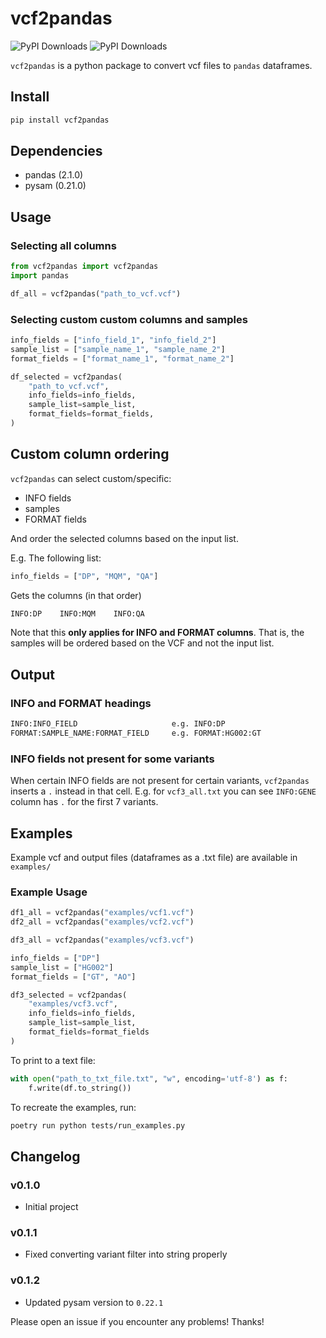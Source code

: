 # vcf2pandas

![PyPI Downloads](https://static.pepy.tech/badge/vcf2pandas/month)
![PyPI Downloads](https://static.pepy.tech/badge/vcf2pandas)

`vcf2pandas` is a python package to convert vcf files to `pandas` dataframes.

## Install

```bash
pip install vcf2pandas
```

## Dependencies

- pandas (2.1.0)
- pysam (0.21.0)

## Usage

### Selecting all columns

```python
from vcf2pandas import vcf2pandas
import pandas

df_all = vcf2pandas("path_to_vcf.vcf")
```

### Selecting custom custom columns and samples

```python
info_fields = ["info_field_1", "info_field_2"]
sample_list = ["sample_name_1", "sample_name_2"]
format_fields = ["format_name_1", "format_name_2"]

df_selected = vcf2pandas(
    "path_to_vcf.vcf",
    info_fields=info_fields,
    sample_list=sample_list,
    format_fields=format_fields,
)
```

## Custom column ordering

`vcf2pandas` can select custom/specific:

- INFO fields
- samples
- FORMAT fields

And order the selected columns based on the input list.

E.g. The following list:

```python
info_fields = ["DP", "MQM", "QA"]
```

Gets the columns (in that order)

```txt
INFO:DP    INFO:MQM    INFO:QA
```

Note that this **only applies for INFO and FORMAT columns**. That is, the samples will be ordered based on the VCF and not the input list.

## Output

### INFO and FORMAT headings

```txt
INFO:INFO_FIELD                     e.g. INFO:DP
FORMAT:SAMPLE_NAME:FORMAT_FIELD     e.g. FORMAT:HG002:GT
```

### INFO fields not present for some variants

When certain INFO fields are not present for certain variants, `vcf2pandas` inserts a `.` instead in that cell. E.g. for `vcf3_all.txt` you can see `INFO:GENE` column has `.` for the first 7 variants.

## Examples

Example vcf and output files (dataframes as a .txt file) are available in `examples/`

### Example Usage

```python
df1_all = vcf2pandas("examples/vcf1.vcf")
df2_all = vcf2pandas("examples/vcf2.vcf")

df3_all = vcf2pandas("examples/vcf3.vcf")

info_fields = ["DP"]
sample_list = ["HG002"]
format_fields = ["GT", "AO"]

df3_selected = vcf2pandas(
    "examples/vcf3.vcf",
    info_fields=info_fields,
    sample_list=sample_list,
    format_fields=format_fields
)
```

To print to a text file:

```python
with open("path_to_txt_file.txt", "w", encoding='utf-8') as f:
    f.write(df.to_string())
```

To recreate the examples, run:

```bash
poetry run python tests/run_examples.py
```

## Changelog

### v0.1.0

- Initial project

### v0.1.1

- Fixed converting variant filter into string properly

### v0.1.2

- Updated pysam version to `0.22.1`

Please open an issue if you encounter any problems! Thanks!
